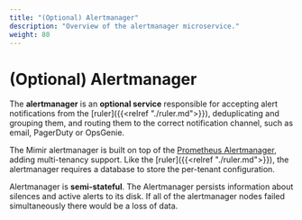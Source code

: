 ```yaml
---
title: "(Optional) Alertmanager"
description: "Overview of the alertmanager microservice."
weight: 80
---
```


# (Optional) Alertmanager

The **alertmanager** is an **optional service** responsible for accepting alert notifications from the [ruler]({{<relref "./ruler.md">}}), deduplicating and grouping them, and routing them to the correct notification channel, such as email, PagerDuty or OpsGenie.

The Mimir alertmanager is built on top of the [Prometheus Alertmanager](https://prometheus.io/docs/alerting/alertmanager/), adding multi-tenancy support. Like the [ruler]({{<relref "./ruler.md">}}), the alertmanager requires a database to store the per-tenant configuration.

Alertmanager is **semi-stateful**.
The Alertmanager persists information about silences and active alerts to its disk.
If all of the alertmanager nodes failed simultaneously there would be a loss of data.
